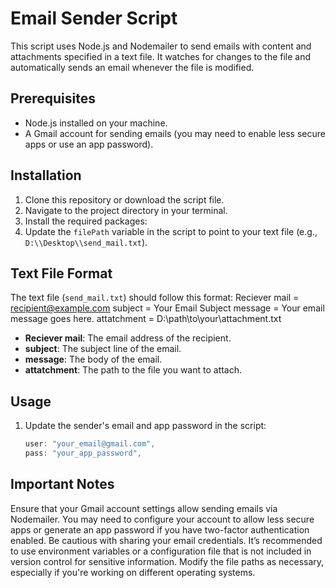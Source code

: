 # Email Sender Script

This script uses Node.js and Nodemailer to send emails with content and attachments specified in a text file. It watches for changes to the file and automatically sends an email whenever the file is modified.

## Prerequisites

- Node.js installed on your machine.
- A Gmail account for sending emails (you may need to enable less secure apps or use an app password).

## Installation

1. Clone this repository or download the script file.
2. Navigate to the project directory in your terminal.
3. Install the required packages:   
4. Update the `filePath` variable in the script to point to your text file (e.g., `D:\\Desktop\\send_mail.txt`).

## Text File Format

The text file (`send_mail.txt`) should follow this format:
Reciever mail = recipient@example.com
subject = Your Email Subject
message = Your email message goes here.
attatchment = D:\path\to\your\attachment.txt

- **Reciever mail**: The email address of the recipient.
- **subject**: The subject line of the email.
- **message**: The body of the email.
- **attatchment**: The path to the file you want to attach.

## Usage

1. Update the sender's email and app password in the script:

   ```javascript
   user: "your_email@gmail.com",
   pass: "your_app_password",
## Important Notes
Ensure that your Gmail account settings allow sending emails via Nodemailer. You may need to configure your account to allow less secure apps or generate an app password if you have two-factor authentication enabled.
Be cautious with sharing your email credentials. It’s recommended to use environment variables or a configuration file that is not included in version control for sensitive information.
Modify the file paths as necessary, especially if you're working on different operating systems.
